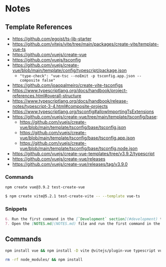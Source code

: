 # Notes

## Template References

- https://github.com/egoist/ts-lib-starter
- https://github.com/vitejs/vite/tree/main/packages/create-vite/template-vue-ts
- https://github.com/vuejs/create-vue
- https://github.com/vuejs/tsconfig
- https://github.com/vuejs/create-vue/blob/main/template/config/typescript/package.json
  - `"type-check": "vue-tsc --noEmit -p tsconfig.app.json --composite false"`
- https://github.com/joaopalmeiro/create-vite-tsconfigs
- https://www.typescriptlang.org/docs/handbook/project-references.html#overall-structure
- https://www.typescriptlang.org/docs/handbook/release-notes/typescript-3-4.html#composite-projects
- https://www.typescriptlang.org/tsconfig#allowImportingTsExtensions
- https://github.com/vuejs/create-vue/tree/main/template/tsconfig/base:
  - https://github.com/vuejs/create-vue/blob/main/template/tsconfig/base/tsconfig.json
  - https://github.com/vuejs/create-vue/blob/main/template/tsconfig/base/tsconfig.app.json
  - https://github.com/vuejs/create-vue/blob/main/template/tsconfig/base/tsconfig.node.json
- https://github.com/vuejs/create-vue-templates/tree/v3.9.2/typescript
- https://github.com/vuejs/create-vue/releases
- https://github.com/vuejs/create-vue/releases/tag/v3.9.0

### Commands

```bash
npm create vue@3.9.2 test-create-vue
```

```bash
$ npm create vite@5.2.1 test-create-vite -- --template vue-ts
```

### Snippets

```markdown
6. Run the first command in the [`Development` section](#development) to install [Node.js](https://nodejs.org/en).
7. Open the [NOTES.md](NOTES.md) file and run the first command in the [`Commands` section](NOTES.md#commands) to install the base packages.
```

## Commands

```bash
npm install vue && npm install -D vite @vitejs/plugin-vue typescript vue-tsc create-vite-tsconfigs sort-package-json npm-run-all2 prettier
```

```bash
rm -rf node_modules/ && npm install
```
